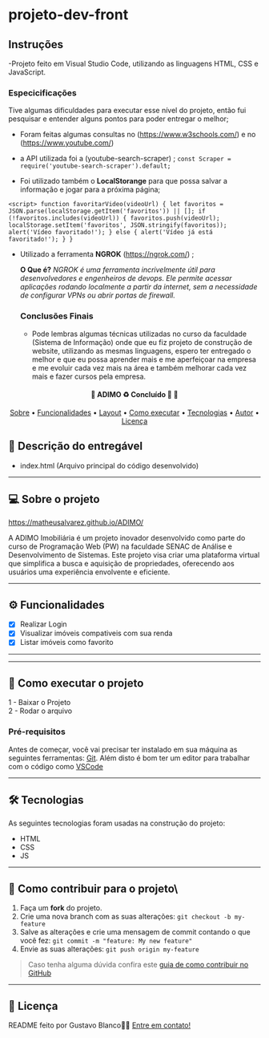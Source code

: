 # projeto-dev-front

## Instruções
-Projeto feito em Visual Studio Code, utilizando as linguagens HTML, CSS e JavaScript.

### Especicificações
Tive algumas dificuldades para executar esse nível do projeto, então fui pesquisar e entender alguns pontos para poder entregar o melhor;
- Foram feitas algumas consultas no (https://www.w3schools.com/) e no (https://www.youtube.com/) 

- a API utilizada foi a (youtube-search-scraper) ;
  `const Scraper = require('youtube-search-scraper').default;`

- Foi utilizado também o **LocalStorange** para que possa salvar a informação e jogar para a próxima página;

`<script>
        function favoritarVideo(videoUrl) {
            let favoritos = JSON.parse(localStorage.getItem('favoritos')) || [];
            if (!favoritos.includes(videoUrl)) {
                favoritos.push(videoUrl);
                localStorage.setItem('favoritos', JSON.stringify(favoritos));
                alert('Vídeo favoritado!');
            } else {
                alert('Vídeo já está favoritado!');
            }
        }`

- Utilizado a ferramenta **NGROK** (https://ngrok.com/) ;

  **O Que é?**
  *NGROK é uma ferramenta incrivelmente útil para desenvolvedores e engenheiros de devops. Ele permite acessar aplicações rodando localmente a partir da internet, sem a necessidade de configurar VPNs ou abrir portas de firewall.*

  ### Conclusões Finais
  - Pode lembras algumas técnicas utilizadas no curso da faculdade (Sistema de Informação) onde que eu fiz projeto de construção de website, utilizando as mesmas linguagens, espero ter entregado o melhor e que eu possa aprender mais e me aperfeiçoar na empresa e me evoluir cada vez mais na área e também melhorar cada vez mais e fazer cursos pela empresa. 

<h4 align="center"> 
	🚧  ADIMO ♻️ Concluído 🚀 🚧
</h4>

<p align="center">
 <a href="#-sobre-o-projeto">Sobre</a> •
 <a href="#-funcionalidades">Funcionalidades</a> •
 <a href="#-layout">Layout</a> • 
 <a href="#-como-executar-o-projeto">Como executar</a> • 
 <a href="#-tecnologias">Tecnologias</a> • 
 <a href="#-autor">Autor</a> • 
 <a href="#user-content--licença">Licença</a>
</p>

## 📄 Descrição do entregável

- index.html (Arquivo principal do código desenvolvido)

---

## 💻 Sobre o projeto

https://matheusalvarez.github.io/ADIMO/

A ADIMO Imobiliária é um projeto inovador desenvolvido como parte do curso de Programação Web (PW) na faculdade SENAC de Análise e Desenvolvimento de Sistemas. Este projeto visa criar uma plataforma virtual que simplifica a busca e aquisição de propriedades, oferecendo aos usuários uma experiência envolvente e eficiente.

---

## ⚙️ Funcionalidades

- [x] Realizar Login
- [X] Visualizar imóveis compativeis com sua renda
- [X] Listar imóveis como favorito
---

<!-- 
## 🎨 Layout


![Mobile 1](https://github.com/MatheusAlvarez/API-Clima/blob/main/assets/mobile.png)

![Web 1](https://github.com/MatheusAlvarez/API-Clima/blob/main/assets/web.png)

-->
---

## 🚀 Como executar o projeto

1 - Baixar o Projeto <br>
2 - Rodar o arquivo

### Pré-requisitos

Antes de começar, você vai precisar ter instalado em sua máquina as seguintes ferramentas:
[Git](https://git-scm.com).
Além disto é bom ter um editor para trabalhar com o código como [VSCode](https://code.visualstudio.com/docs)

---

## 🛠 Tecnologias

As seguintes tecnologias foram usadas na construção do projeto:

- HTML
- CSS
- JS

---

## 💪 Como contribuir para o projeto\

1. Faça um **fork** do projeto.
2. Crie uma nova branch com as suas alterações: `git checkout -b my-feature`
3. Salve as alterações e crie uma mensagem de commit contando o que você fez: `git commit -m "feature: My new feature"`
4. Envie as suas alterações: `git push origin my-feature`
> Caso tenha alguma dúvida confira este [guia de como contribuir no GitHub](./CONTRIBUTING.md)

---


## 📝 Licença

README feito por Gustavo Blanco👋🏽 [Entre em contato!](http://linkedin.com/in/gustavo-blancoc)



